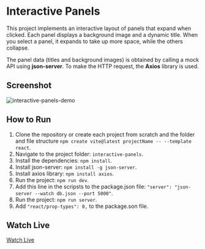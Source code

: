 # Interactive Panels

This project implements an interactive layout of panels that expand when clicked. Each panel displays a background image and a dynamic title. When you select a panel, it expands to take up more space, while the others collapse.

The panel data (titles and background images) is obtained by calling a mock API using **json-server**. To make the HTTP request, the **Axios** library is used.

## Screenshot

![interactive-panels-demo](./interactive-panels-demo.gif)

## How to Run

1. Clone the repository or create each project from scratch and the folder and file structure `npm create vite@latest projectName -- --template react`.
2. Navigate to the project folder: `interactive-panels`.
3. Install the dependencies: `npm install`.
4. Install json-server: `npm install -g json-server`.
5. Install axios library: `npm install axios`.
6. Run the project: `npm run dev`.
7. Add this line in the scripsts to the package.json file: `"server": "json-server --watch db.json --port 5000"`.
8. Run the project: `npm run server`.
9. Add `"react/prop-types": 0,` to the package.son file.

## Watch Live

[Watch Live](https://interactive-panels.vercel.app/)
